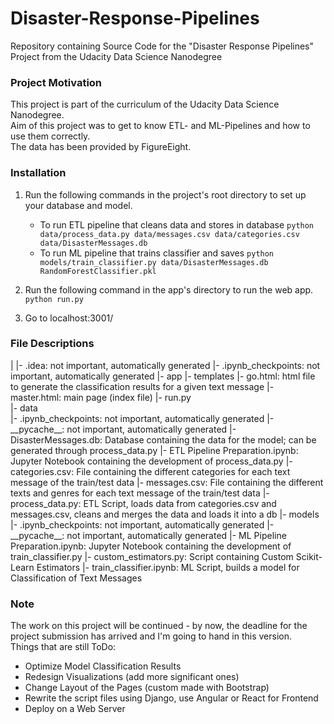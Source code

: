 # Disaster-Response-Pipelines
Repository containing Source Code for the "Disaster Response Pipelines" Project from the Udacity Data Science Nanodegree

### Project Motivation
This project is part of the curriculum of the Udacity Data Science Nanodegree. <br>
Aim of this project was to get to know ETL- and ML-Pipelines and how to use them correctly. <br>
The data has been provided by FigureEight.

### Installation
1. Run the following commands in the project's root directory to set up your database and model.

    - To run ETL pipeline that cleans data and stores in database
        `python data/process_data.py data/messages.csv data/categories.csv data/DisasterMessages.db`
    - To run ML pipeline that trains classifier and saves
        `python models/train_classifier.py data/DisasterMessages.db RandomForestClassifier.pkl`

2. Run the following command in the app's directory to run the web app.
    `python run.py`

3. Go to localhost:3001/

### File Descriptions
<p>
|
|- .idea: not important, automatically generated
|- .ipynb_checkpoints: not important, automatically generated
|- app
    |- templates
        |- go.html: html file to generate the classification results for a given text message
        |- master.html: main page (index file)
    |- run.py <br>
|- data <br>
    |- .ipynb_checkpoints: not important, automatically generated
    |- __pycache__: not important, automatically generated
    |- DisasterMessages.db: Database containing the data for the model; can be generated through process_data.py
    |- ETL Pipeline Preparation.ipynb: Jupyter Notebook containing the development of process_data.py
    |- categories.csv: File containing the different categories for each text message of the train/test data
    |- messages.csv: File containing the different texts and genres for each text message of the train/test data
    |- process_data.py: ETL Script, loads data from categories.csv and messages.csv, cleans and merges the data and loads it into a db
|- models
    |- .ipynb_checkpoints: not important, automatically generated
    |- __pycache__: not important, automatically generated
    |- ML Pipeline Preparation.ipynb: Jupyter Notebook containing the development of train_classifier.py
    |- custom_estimators.py: Script containing Custom Scikit-Learn Estimators
    |- train_classifier.ipynb: ML Script, builds a model for Classification of Text Messages
</p>

### Note
The work on this project will be continued - by now, the deadline for the project submission has arrived and I'm going
to hand in this version. <br>
Things that are still ToDo:
- Optimize Model Classification Results
- Redesign Visualizations (add more significant ones)
- Change Layout of the Pages (custom made with Bootstrap)
- Rewrite the script files using Django, use Angular or React for Frontend
- Deploy on a Web Server